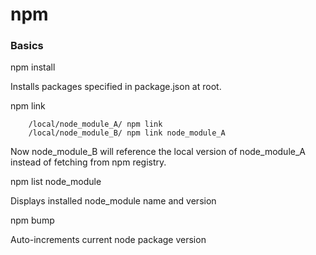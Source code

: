 # npm

### Basics 

npm install 

Installs packages specified in package.json at root.

npm link 

		/local/node_module_A/ npm link
		/local/node_module_B/ npm link node_module_A

Now node_module_B will reference the local version of node_module_A instead of fetching from npm registry.

npm list node_module 

Displays installed node_module name and version

npm bump 

Auto-increments current node package version